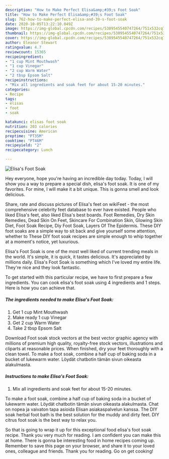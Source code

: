 ```yaml
---
description: "How to Make Perfect Elisa&amp;#39;s Foot Soak"
title: "How to Make Perfect Elisa&amp;#39;s Foot Soak"
slug: 762-how-to-make-perfect-elisa-and-39-s-foot-soak
date: 2020-10-05T13:22:10.049Z
image: https://img-global.cpcdn.com/recipes/5309545540747264/751x532cq70/elisas-foot-soak-recipe-main-photo.jpg
thumbnail: https://img-global.cpcdn.com/recipes/5309545540747264/751x532cq70/elisas-foot-soak-recipe-main-photo.jpg
cover: https://img-global.cpcdn.com/recipes/5309545540747264/751x532cq70/elisas-foot-soak-recipe-main-photo.jpg
author: Eleanor Stewart
ratingvalue: 4.7
reviewcount: 15365
recipeingredient:
- "1 cup Mint Mouthwash"
- "1 cup Vinegar"
- "2 cup Warm Water"
- "2 tbsp Epsom Salt"
recipeinstructions:
- "Mix all ingredients and soak feet for about 15-20 minutes."
categories:
- Recipe
tags:
- elisas
- foot
- soak

katakunci: elisas foot soak 
nutrition: 203 calories
recipecuisine: American
preptime: "PT35M"
cooktime: "PT46M"
recipeyield: "2"
recipecategory: Lunch

---
```



![Elisa&#39;s Foot Soak](https://img-global.cpcdn.com/recipes/5309545540747264/751x532cq70/elisas-foot-soak-recipe-main-photo.jpg)

Hey everyone, hope you're having an incredible day today. Today, I will show you a way to prepare a special dish, elisa&#39;s foot soak. It is one of my favorites. For mine, I will make it a bit unique. This is gonna smell and look delicious.

Share, rate and discuss pictures of Elisa&#39;s feet on wikiFeet - the most comprehensive celebrity feet database to ever have existed. People who liked Elisa&#39;s feet, also liked Elisa&#39;s best boards. Foot Remedies, Dry Skin Remedies, Dead Skin On Feet, Skincare For Combination Skin, Glowing Skin Diet, Foot Soak Recipe, Diy Foot Soak, Layers Of The Epidermis. These DIY foot soaks are a simple way to sit back and give yourself some attention, whether to These DIY foot soak recipes are simple enough to whip together at a moment&#39;s notice, yet luxurious.

Elisa&#39;s Foot Soak is one of the most well liked of current trending meals in the world. It's simple, it is quick, it tastes delicious. It's appreciated by millions daily. Elisa&#39;s Foot Soak is something which I've loved my entire life. They're nice and they look fantastic.


To get started with this particular recipe, we have to first prepare a few ingredients. You can cook elisa&#39;s foot soak using 4 ingredients and 1 steps. Here is how you can achieve that.

<!--inarticleads1-->

##### The ingredients needed to make Elisa&#39;s Foot Soak:

1. Get 1 cup Mint Mouthwash
1. Make ready 1 cup Vinegar
1. Get 2 cup Warm Water
1. Take 2 tbsp Epsom Salt


Download Foot soak stock vectors at the best vector graphic agency with millions of premium high quality, royalty-free stock vectors, illustrations and cliparts at reasonable prices. When finished, dry your feet thoroughly with a clean towel. To make a foot soak, combine a half cup of baking soda in a bucket of lukewarm water. Löydät chatbotin tämän sivun oikeasta alakulmasta. 

<!--inarticleads2-->

##### Instructions to make Elisa&#39;s Foot Soak:

1. Mix all ingredients and soak feet for about 15-20 minutes.


To make a foot soak, combine a half cup of baking soda in a bucket of lukewarm water. Löydät chatbotin tämän sivun oikeasta alakulmasta. Chat on nopea ja vaivaton tapa asioida Elisan asiakaspalvelun kanssa. The DIY soak herbal foot bath is the best solution for the muddy and dirty feet. DIY citrus foot soak is the best way to relax you. 

So that is going to wrap it up for this exceptional food elisa&#39;s foot soak recipe. Thank you very much for reading. I am confident you can make this at home. There is gonna be interesting food in home recipes coming up. Remember to save this page on your browser, and share it to your loved ones, colleague and friends. Thank you for reading. Go on get cooking!
